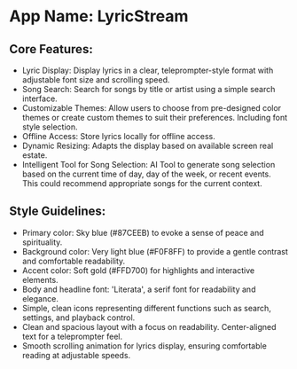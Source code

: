# **App Name**: LyricStream

## Core Features:

- Lyric Display: Display lyrics in a clear, teleprompter-style format with adjustable font size and scrolling speed.
- Song Search: Search for songs by title or artist using a simple search interface.
- Customizable Themes: Allow users to choose from pre-designed color themes or create custom themes to suit their preferences. Including font style selection.
- Offline Access: Store lyrics locally for offline access.
- Dynamic Resizing: Adapts the display based on available screen real estate.
- Intelligent Tool for Song Selection: AI Tool to generate song selection based on the current time of day, day of the week, or recent events. This could recommend appropriate songs for the current context.

## Style Guidelines:

- Primary color: Sky blue (#87CEEB) to evoke a sense of peace and spirituality.
- Background color: Very light blue (#F0F8FF) to provide a gentle contrast and comfortable readability.
- Accent color: Soft gold (#FFD700) for highlights and interactive elements.
- Body and headline font: 'Literata', a serif font for readability and elegance.
- Simple, clean icons representing different functions such as search, settings, and playback control.
- Clean and spacious layout with a focus on readability. Center-aligned text for a teleprompter feel.
- Smooth scrolling animation for lyrics display, ensuring comfortable reading at adjustable speeds.